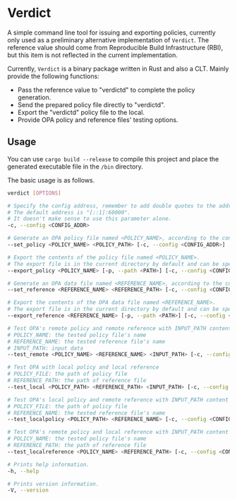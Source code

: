 # Verdict

A simple command line tool for issuing and exporting policies, currently only used as a preliminary alternative implementation of `Verdict`. The reference value should come from Reproducible Build Infrastructure (RBI), but this item is not reflected in the current implementation.

Currently, `Verdict` is a binary package written in Rust and also a CLT. Mainly provide the following functions:

* Pass the reference value to "verdictd" to complete the policy generation.
* Send the prepared policy file directly to "verdictd".
* Export the "verdictd" policy file to the local.
* Provide OPA policy and reference files' testing options.

## Usage

You can use `cargo build --release` to compile this project and place the generated executable file in the `/bin` directory.

The basic usage is as follows.

```bash
verdict [OPTIONS]

# Specify the config address, remember to add double quotes to the address.
# The default address is "[::1]:60000".
# It doesn't make sense to use this parameter alone.
-c, --config <CONFIG_ADDR> 

# Generate an OPA policy file named <POLICY_NAME>, according to the contents in <POLICY_PATH>.
--set_policy <POLICY_NAME> <POLICY_PATH> [-c, --config <CONFIG_ADDR>]

# Export the contents of the policy file named <POLICY_NAME>.
# The export file is in the current directory by default and can be specified by <PATH>.
--export_policy <POLICY_NAME> [-p, --path <PATH>] [-c, --config <CONFIG_ADDR>]

# Generate an OPA data file named <REFERENCE_NAME>, according to the contents in <REFERENCE_PATH>.
--set_reference <REFERENCE_NAME> <REFERENCE_PATH> [-c, --config <CONFIG_ADDR>]

# Export the contents of the OPA data file named <REFERENCE_NAME>.
# The export file is in the current directory by default and can be specified by <PATH>.
--export_reference <REFERENCE_NAME> [-p, --path <PATH>] [-c, --config <CONFIG_ADDR>]

# Test OPA's remote policy and remote reference with INPUT_PATH content
# POLICY_NAME: the tested policy file's name
# REFERENCE_NAME: the tested reference file's name
# INPUT_PATH: input data
--test_remote <POLICY_NAME> <REFERENCE_NAME> <INPUT_PATH> [-c, --config <CONFIG_ADDR>]

# Test OPA with local policy and local reference
# POLICY_FILE: the path of policy file
# REFERENCE_PATH: the path of reference file
--test_local <POLICY_PATH> <REFERENCE_PATH> <INPUT_PATH> [-c, --config <CONFIG_ADDR>]

# Test OPA's local policy and remote reference with INPUT_PATH content
# POLICY_FILE: the path of policy file
# REFERENCE_NAME: the tested reference file's name
--test_localpolicy <POLICY_PATH> <REFERENCE_NAME> [-c, --config <CONFIG_ADDR>]

# Test OPA's remote policy and local reference with INPUT_PATH content
# POLICY_NAME: the tested policy file's name
# REFERENCE_PATH: the path of reference file
--test_localreference <POLICY_NAME> <REFERENCE_PATH> [-c, --config <CONFIG_ADDR>]

# Prints help information.
-h, --help

# Prints version information.
-V, --version
```
